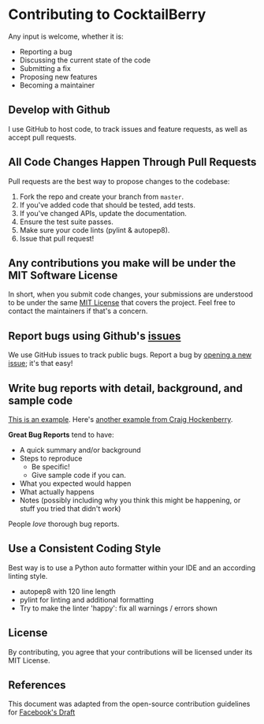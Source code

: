 # Contributing to CocktailBerry

Any input is welcome, whether it is:

- Reporting a bug
- Discussing the current state of the code
- Submitting a fix
- Proposing new features
- Becoming a maintainer

## Develop with Github

I use GitHub to host code, to track issues and feature requests, as well as accept pull requests.

## All Code Changes Happen Through Pull Requests

Pull requests are the best way to propose changes to the codebase:

1. Fork the repo and create your branch from `master`.
2. If you've added code that should be tested, add tests.
3. If you've changed APIs, update the documentation.
4. Ensure the test suite passes.
5. Make sure your code lints (pylint & autopep8).
6. Issue that pull request!

## Any contributions you make will be under the MIT Software License

In short, when you submit code changes, your submissions are understood to be under the same [MIT License](http://choosealicense.com/licenses/mit/) that covers the project. Feel free to contact the maintainers if that's a concern.

## Report bugs using Github's [issues](https://github.com/AndreWohnsland/CocktailBerry/issues)

We use GitHub issues to track public bugs. Report a bug by [opening a new issue](https://github.com/AndreWohnsland/CocktailBerry/issues/new/choose); it's that easy!

## Write bug reports with detail, background, and sample code

[This is an example](http://stackoverflow.com/q/12488905/180626). Here's [another example from Craig Hockenberry](http://www.openradar.me/11905408).

**Great Bug Reports** tend to have:

- A quick summary and/or background
- Steps to reproduce
  - Be specific!
  - Give sample code if you can.
- What you expected would happen
- What actually happens
- Notes (possibly including why you think this might be happening, or stuff you tried that didn't work)

People _love_ thorough bug reports.

## Use a Consistent Coding Style

Best way is to use a Python auto formatter within your IDE and an according linting style.

- autopep8 with 120 line length
- pylint for linting and additional formatting
- Try to make the linter 'happy': fix all warnings / errors shown

## License

By contributing, you agree that your contributions will be licensed under its MIT License.

## References

This document was adapted from the open-source contribution guidelines for [Facebook's Draft](https://github.com/facebook/draft-js/blob/a9316a723f9e918afde44dea68b5f9f39b7d9b00/CONTRIBUTING.md)
